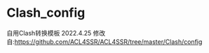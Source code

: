# Clash_config
自用Clash转换模板 2022.4.25
修改自:https://github.com/ACL4SSR/ACL4SSR/tree/master/Clash/config
